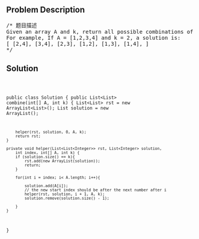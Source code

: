 <!--
<style>
  body { font-family: Arial, sans-serif; }
  .container { max-width: 400px; margin: auto; padding: 10px; }
  .comment-block { background-color: #f9f9f9; padding: 10px; border-left: 5px solid #ccc; max-width: 400px; margin: 20px auto; overflow-wrap: break-word; white-space: pre-wrap; }
  .code-block { background-color: #f4f4f4; padding: 10px; border: 1px solid #ddd; }
</style>
-->

<div class='container'>
<h2>Problem Description</h2>
<div class='comment-block'>
<pre>
/* 题目描述
Given an array A and k, return all possible combinations of k numbers out of the array A.
For example, If A = [1,2,3,4] and k = 2, a solution is:
[ [2,4], [3,4], [2,3], [1,2], [1,3], [1,4], ]
*/
</pre>
</div>

<h2>Solution</h2>
<div class='code-block'>
<pre><code class='language-java'>

public class Solution {
    public List<List<Integer>> combine(int[] A, int k) {
        List<List<Integer>> rst = new ArrayList<List<Integer>>();
        List<Integer> solution = new ArrayList<Integer>();
        
        helper(rst, solution, 0, A, k);
        return rst;
    }
    
    private void helper(List<List<Integer>> rst, List<Integer> solution, 
        int index, int[] A, int k) {
        if (solution.size() == k){
            rst.add(new ArrayList(solution));
            return;
        }
        
        for(int i = index; i< A.length; i++){

            solution.add(A[i]);
            // the new start index should be after the next number after i
            helper(rst, solution, i + 1, A, k); 
            solution.remove(solution.size() - 1);
            
        }
    }
}</code></pre>
</div>
</div>
